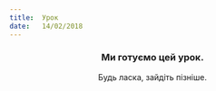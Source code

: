 ```yaml
---
title:  Урок
date:   14/02/2018
---
```


### <center>Ми готуємо цей урок.</center>
<center>Будь ласка, зайдіть пізніше.</center>